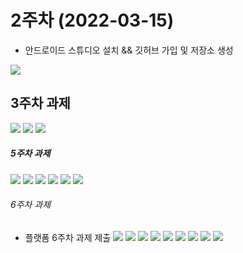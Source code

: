 # 2주차 (2022-03-15)
- 안드로이드 스튜디오 설치 && 깃허브 가입 및 저장소 생성

<img width="" height="" src="./pic/2st.png"></img>


## 3주차 과제
<img width="" height="" src="./pic/3주차_메인.png"> </img>
<img width="" height="" src="./pic/3주차_네이버.png"> </img>
<img width="" height="" src="./pic/3주차_전화걸기.png"> </img>

##### 5주차 과제
<img width="" height="" src="./pic/플랫폼실습이미지1.png"> </img>
<img width="" height="" src="./pic/플랫폼실습이미지.png"> </img>
<img width="" height="" src="./pic/플랫폼activity1.png"> </img>
<img width="" height="" src="./pic/플랫폼activity2.png"> </img>
<img width="" height="" src="./pic/플랫폼mainactivity1.png"> </img>
<img width="" height="" src="./pic/플랫폼mainactivity2.png"> </img>

###### 6주차 과제 
- 플랫폼 6주차 과제 제출
<img width="" height="" src="./pic/플랫폼 activity1.png"> </img>
<img width="" height="" src="./pic/플랫폼 activity2.png"> </img>
<img width="" height="" src="./pic/플랫폼 activity3.png"> </img>
<img width="" height="" src="./pic/플랫폼 MainActivity1.png"> </img>
<img width="" height="" src="./pic/플랫폼 MainActivity2.png"> </img>
<img width="" height="" src="./pic/플랫폼 결과 이미지1.png"> </img>
<img width="" height="" src="./pic/플랫폼 결과 이미지2.png"> </img>
<img width="" height="" src="./pic/플랫폼 결과 이미지3.png"> </img>
<img width="" height="" src="./pic/플랫폼 결과 이미지4.png"> </img>
